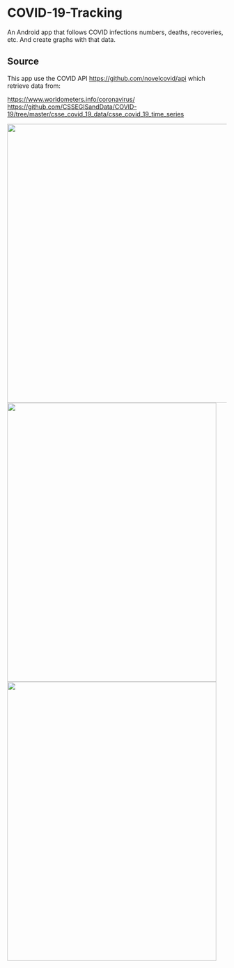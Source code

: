 # COVID-19-Tracking

An Android app that follows COVID infections numbers, deaths, recoveries, etc. And create graphs with that data.

## Source

This app use the COVID API https://github.com/novelcovid/api which retrieve data from:

https://www.worldometers.info/coronavirus/ 
https://github.com/CSSEGISandData/COVID-19/tree/master/csse_covid_19_data/csse_covid_19_time_series


<img src="https://i.imgur.com/BFXI3bc.jpg" height="640">
<img src="https://i.imgur.com/UQISQa2.jpg" width="480" height="640">
<img src="https://i.imgur.com/Be9vVHt.jpg" width="480" height="640">

